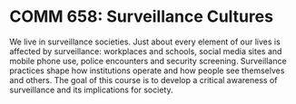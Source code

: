 # COMM 658: Surveillance Cultures

We live in surveillance societies. Just about every element of our lives is affected by surveillance: workplaces and schools, social media sites and mobile phone use, police encounters and security screening. Surveillance practices shape how institutions operate and how people see themselves and others. The goal of this course is to develop a critical awareness of surveillance and its implications for society.